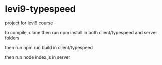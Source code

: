 # levi9-typespeed
project for levi9 course

to compile, clone then run npm install in both client/typespeed and server folders

then run npm run build in client/typespeed

then run node index.js in server